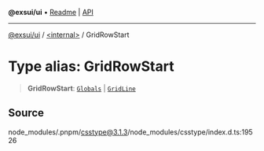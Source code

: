 **@exsui/ui** • [Readme](../../README.md) \| [API](../../globals.md)

***

[@exsui/ui](../../README.md) / [\<internal\>](../README.md) / GridRowStart

# Type alias: GridRowStart

> **GridRowStart**: [`Globals`](Globals.md) \| [`GridLine`](GridLine.md)

## Source

node\_modules/.pnpm/csstype@3.1.3/node\_modules/csstype/index.d.ts:19526
